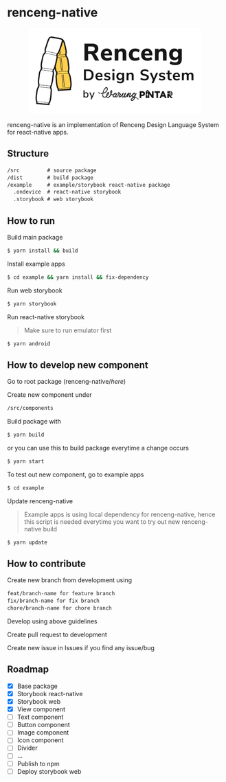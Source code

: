 # renceng-native
<p align="center">
  <img src="./logo.png">
</p>


renceng-native is an implementation of Renceng Design Language System for react-native apps.

## Structure

```txt
/src         # source package
/dist        # build package
/example     # example/storybook react-native package
  .ondevice  # react-native storybook
  .storybook # web storybook
```
## How to run

Build main package

```bash
$ yarn install && build
```

Install example apps

```bash
$ cd example && yarn install && fix-dependency
```

Run web storybook

```bash
$ yarn storybook
```

Run react-native storybook
> Make sure to run emulator first

```bash
$ yarn android
```

## How to develop new component
Go to root package (renceng-native/*here*)

Create new component under
```txt
/src/components
```

Build package with
```bash
$ yarn build
```

or you can use this to build package everytime a change occurs
```bash
$ yarn start
```

To test out new component, go to example apps
```bash
$ cd example
```

Update renceng-native
> Example apps is using local dependency for renceng-native, hence this script is needed everytime you want to try out new renceng-native build 
```bash
$ yarn update
```

## How to contribute
Create new branch from development using
```txt
feat/branch-name for feature branch
fix/branch-name for fix branch
chore/branch-name for chore branch
```
Develop using above guidelines

Create pull request to development

Create new issue in Issues if you find any issue/bug

## Roadmap
- [x] Base package
- [x] Storybook react-native
- [x] Storybook web
- [x] View component
- [ ] Text component
- [ ] Button component
- [ ] Image component
- [ ] Icon component
- [ ] Divider
- [ ] ...
- [ ] Publish to npm
- [ ] Deploy storybook web
